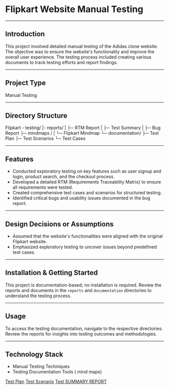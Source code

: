 # Flipkart Website Manual Testing
---
## Introduction
This project involved detailed manual testing of the Adidas clone website. The objective was to ensure the website's functionality and improve the overall user experience. The testing process included creating various documents to track testing efforts and report findings.

---

## Project Type
Manual Testing

---
## Directory Structure
Flipkart - testing/
|- reports/
| ├─  RTM Report
| ├─ Test Summary
| ├─ Bug Report
├─ mindmaps /
| └─ Flipkart Mindmap
└─ documentation/
   ├─ Test Plan
   ├─ Test Scenarios
   └─ Test Cases

 ---
## Features
- Conducted exploratory testing on key features such as user signup and login, product search, and the checkout process.
- Developed a detailed RTM (Requirements Traceability Matrix) to ensure all requirements were tested.
- Created comprehensive test cases and scenarios for structured testing.
- Identified critical bugs and usability issues documented in the bug report.
---
## Design Decisions or Assumptions
- Assumed that the website's functionalities were aligned with the original Flipkart website.
- Emphasized exploratory testing to uncover issues beyond predefined test cases.
---
## Installation & Getting Started
This project is documentation-based; no installation is required. Review the reports and documents in the `reports` and `documentation` directories to understand the testing process.

---
## Usage
To access the testing documentation, navigate to the respective directories. Review the reports for insights into testing outcomes and methodologies.

---
## Technology Stack
- Manual Testing Techniques
- Testing Documentation Tools ( mind maps)

 [Test Plan](https://github.com/ashish1dadhich412/Project/blob/main/TEST_PLAN.pdf)
 [Test Scenario](https://github.com/ashish1dadhich412/Project/blob/main/Test_ScenarioSheet1.pdf)
 [Test SUMMARY REPORT](https://github.com/ashish1dadhich412/Project/blob/main/TEST%20SUMMARY%20REPORT.pdf)
 


